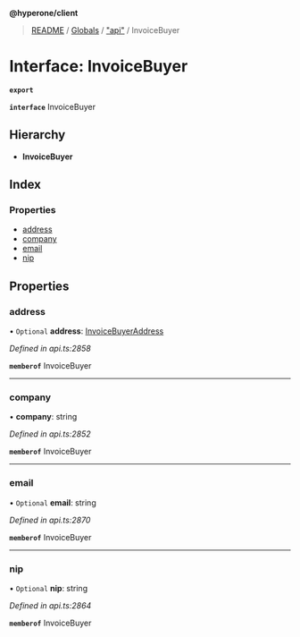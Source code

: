 **@hyperone/client**

> [README](../README.md) / [Globals](../globals.md) / ["api"](../modules/_api_.md) / InvoiceBuyer

# Interface: InvoiceBuyer

**`export`** 

**`interface`** InvoiceBuyer

## Hierarchy

* **InvoiceBuyer**

## Index

### Properties

* [address](_api_.invoicebuyer.md#address)
* [company](_api_.invoicebuyer.md#company)
* [email](_api_.invoicebuyer.md#email)
* [nip](_api_.invoicebuyer.md#nip)

## Properties

### address

• `Optional` **address**: [InvoiceBuyerAddress](_api_.invoicebuyeraddress.md)

*Defined in api.ts:2858*

**`memberof`** InvoiceBuyer

___

### company

•  **company**: string

*Defined in api.ts:2852*

**`memberof`** InvoiceBuyer

___

### email

• `Optional` **email**: string

*Defined in api.ts:2870*

**`memberof`** InvoiceBuyer

___

### nip

• `Optional` **nip**: string

*Defined in api.ts:2864*

**`memberof`** InvoiceBuyer
